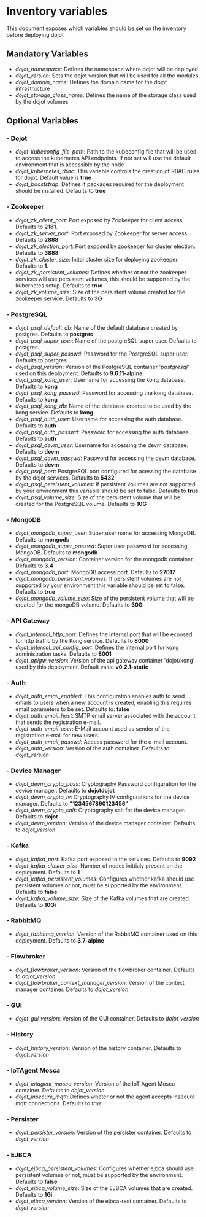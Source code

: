 # Inventory variables

This document exposes which variables should be set on the inventory
before deploying dojot

## Mandatory Variables

* *dojot_namespace*: Defines the namespace where dojot will be deployed
* *dojot_version*: Sets the dojot version that will be used for all the modules
* *dojot_domain_name*: Defines the domain name for the dojot infrastructure
* *dojot_storage_class_name*: Defines the name of the storage class used by the dojot volumes

## Optional Variables

### - Dojot

* *dojot_kubeconfig_file_path*: Path to the kubeconfig file that will be used to access the kubernetes API endpoints. If not set will use the default environment that is accessible by the node
* *dojot_kubernetes_rbac*: This variable controls the creation of RBAC rules for dojot. Default value is **true**
* *dojot_booststrap*: Defines if packages required for the deployment should be installed. Defaults to **true**

### - Zookeeper

* *dojot_zk_client_port*: Port exposed by Zookeeper for client access. Defaults to **2181**.
* *dojot_zk_server_port*: Port exposed by Zookeeper for server access. Defaults to **2888**
* *dojot_zk_election_port*: Port exposed by zookeeper for cluster election. Defaults to **3888**
* *dojot_zk_cluster_size*: Inital cluster size for deploying zookeeper. Defaults to **1**.
* *dojot_zk_persistent_volumes*: Defines whether ot not the zookeeper services will use persistent volumes, this should be supported by the kubernetes setup. Defaults to **true**
* *dojot_zk_volume_size*: Size of the persistent volume created for the zookeeper service. Defaults to **3G**

### - PostgreSQL

* *dojot_psql_default_db*: Name of the default database created by postgres. Defaults to **postgres**
* *dojot_psql_super_user*: Name of the postgreSQL super user. Defaults to postgres.
* *dojot_psql_super_passwd*: Password for the PostgreSQL super user. Defaults to postgres
* *dojot_psql_version*: Version of the PostgreSQL container '*postgresql*' used on this deployment. Defaults to **9.6.11-alpine**
* *dojot_psql_kong_user*: Username for accessing the kong database. Defaults to **kong**
* *dojot_psql_kong_passwd*: Password for accessing the kong database. Defaults to **kong**
* *dojot_psql_kong_db*: Name of the database created to be used by the kong service. Defaults to **kong**
* *dojot_psql_auth_user*: Username for accessing the auth database. Defaults to **auth**
* *dojot_psql_auth_passwd*: Password for accessing the auth database. Defaults to **auth**
* *dojot_psql_devm_user*: Username for accessing the devm database. Defaults to **devm**
* *dojot_psql_devm_passwd*: Password for accessing the devm database. Defaults to **devm**
* *dojot_psql_port*: PostgreSQL port configured for acessing the database by the dojot services. Defaults to **5432**
* *dojot_psql_persistent_volumes*: If persistent volumes are not supported by your environment this variable should be set to false. Defaults to **true**
* *dojot_psql_volume_size*: Size of the persistent volume that will be created for the PostgreSQL volume. Defaults to **10G**

### - MongoDB

* *dojot_mongodb_super_user*: Super user name for accessing MongoDB. Defaults to **mongodb**
* *dojot_mongodb_super_passwd*: Super user password for accessing MongoDB. Defaults to **mongodb**
* *dojot_mongodb_version*: Container version for the mongodb container. Defaults to **3.4**
* *dojot_mongodb_port*: MongoDB access port. Defaults to **27017**
* *dojot_mongodb_persistent_volumes*: If persistent volumes are not supported by your environment this variable should be set to false. Defaults to **true**
* *dojot_mongodb_volume_size*: Size of the persistent volume that will be created for the mongoDB volume. Defaults to **30G**

### - API Gateway

* *dojot_internal_http_port*: Defines the internal port that will be exposed for http traffic by the Kong service. Defaults to **8000**
* *dojot_internal_api_config_port*: Defines the internal port for kong administration tasks. Defaults to **8001**
* *dojot_apigw_version*: Version of the api gateway container 'dojot/kong' used by this deployment. Default value **v0.2.1-static**

### - Auth

* *dojot_auth_email_enabled*: This configuration enables auth to send emails to users when a new account is created, enabling this requires email parameters to be set. Defaults to: **false**
* *dojot_auth_email_host*: SMTP email server associated with the account that sends the registration e-mail.
* *dojot_auth_email_user*: E-Mail account used as sender of the registration e-mail for new users.
* *dojot_auth_email_passwd*: Access password for the e-mail account.
* *dojot_auth_version*: Version of the auth container. Defaults to *dojot_version*

### - Device Manager

* *dojot_devm_crypto_pass*: Cryptography Password configuration for the device manager. Defaults to **dojotdojot**
* *dojot_devm_crypto_iv*: Cryptography IV configurations for the device manager. Defaults to **"1234567890123456"**
* *dojot_devm_crypto_salt*: Cryptography salt for the device manager. Defaults to **dojot**
* *dojot_devm_version*: Version of the device manager container. Defaults to *dojot_version*

### - Kafka

* *dojot_kafka_port*: Kafka port exposed to the services. Defaults to **9092**
* *dojot_kafka_cluster_size*: Number of nodes inittialy present on the deployment. Defaults to **1**
* *dojot_kafka_persistent_volumes*: Configures whether kafka should use persistent volumes or not, must be supported by the environment. Defaults to **false**
* *dojot_kafka_volume_size*: Size of the Kafka volumes that are created. Defaults to **10Gi**

### - RabbitMQ

* *dojot_rabbitmq_version*: Version of the RabbitMQ container used on this deployment. Defaults to **3.7-alpine**

### - Flowbroker

* *dojot_flowbroker_version*: Version of the flowbroker container. Defaults to *dojot_version*
* *dojot_flowbroker_context_manager_version*: Version of the context manager container. Defaults to *dojot_version*

### - GUI

* *dojot_gui_version*: Version of the GUI container. Defaults to *dojot_version*

### - History

* *dojot_history_version*: Version of the history container. Defaults to *dojot_version*

### - IoTAgent Mosca

* *dojot_iotagent_mosca_version*: Version of the IoT Agent Mosca container. Defaults to *dojot_version*
* *dojot_insecure_mqtt*: Defines wheter or not the agent accepts insecure mqtt connections. Defaults to *true*

### - Persister

* *dojot_persister_version*: Version of the persister container. Defaults to *dojot_version*

### - EJBCA

* *dojot_ejbca_persistent_volumes*: Configures whether ejbca should use persistent volumes or not, must be supported by the environment. Defaults to **false**
* *dojot_ejbca_volume_size*: Size of the EJBCA volumes that are created. Defaults to **1Gi**
* *dojot_ejbca_version*: Version of the ejbca-rest container. Defaults to *dojot_version*
